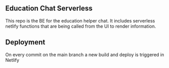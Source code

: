 ## Education Chat Serverless
This repo is the BE for the education helper chat. It includes serverless netlify functions that are being called from the UI to render information.

## Deployment
On every commit on the main branch a new build and deploy is triggered in Netlify
